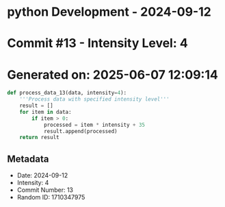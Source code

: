 ﻿# python Development - 2024-09-12
# Commit #13 - Intensity Level: 4
# Generated on: 2025-06-07 12:09:14
```python
def process_data_13(data, intensity=4):
    '''Process data with specified intensity level'''
    result = []
    for item in data:
        if item > 0:
            processed = item * intensity + 35
            result.append(processed)
    return result
```
## Metadata
- Date: 2024-09-12
- Intensity: 4
- Commit Number: 13
- Random ID: 1710347975
